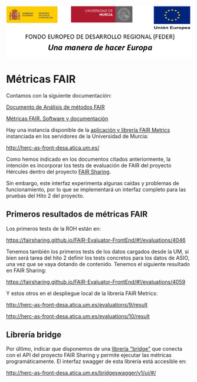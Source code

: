 ![](./Docs/media/CabeceraDocumentosMD.png)

# Métricas FAIR

Contamos con la siguiente documentación:


[Documento de Análisis de métodos FAIR](https://github.com/HerculesCRUE/GnossDeustoBackend/blob/master/fair/Docs/Entregable%20EF2-1.6_%20documento%20de%20an%C3%A1lisis%20de%20m%C3%A9todos%20FAIR.md)

[Métricas FAIR. Software y documentación](https://github.com/HerculesCRUE/GnossDeustoBackend/blob/master/fair/Docs/EF2.1-7.%20M%C3%89TRICAS%20FAIR%20I-%20SOFTWARE%20Y%20DOCUMENTACI%C3%93N%20DE%20M%C3%89TRICAS.md)

Hay una instancia disponible de la [aplicación y librería FAIR Metrics](https://github.com/FAIRMetrics/Metrics) 
instanciada en los servidores de la Universidad de Murcia:

http://herc-as-front-desa.atica.um.es/

Como hemos indicado en los documentos citados anteriormente, la intención es incorporar los tests
de evaluación de FAIR del proyecto Hércules dentro del proyecto [FAIR Sharing](https://fairsharing.github.io/FAIR-Evaluator-FrontEnd/#!/#%2F!).

Sin embargo, este interfaz experimenta algunas caídas y problemas de funcionamiento, por lo que se implementará un interfaz completo para las pruebas del Hito 2 del proyecto.

Primeros resultados de métricas FAIR
------------------------------------

Los primeros tests de la ROH están en:

https://fairsharing.github.io/FAIR-Evaluator-FrontEnd/#!/evaluations/4046

Tenemos también los primeros tests de los datos cargados desde la UM, si bien será tarea del hito 2 definir los tests concretos para los datos de ASIO, una vez que se vaya dotando de contenido. Tenemos el siguiente resultado en FAIR Sharing: 

https://fairsharing.github.io/FAIR-Evaluator-FrontEnd/#!/evaluations/4059

Y estos otros en el despliegue local de la librería FAIR Metrics:

http://herc-as-front-desa.atica.um.es/evaluations/9/result

http://herc-as-front-desa.atica.um.es/evaluations/10/result


Librería bridge
---------------

Por último, indicar que disponemos de una [librería "bridge"](https://github.com/HerculesCRUE/GnossDeustoBackend/tree/master/fair/bridge) que conecta con el API
del proyecto FAIR Sharing y permite ejecutar las métricas programáticamente.
El interfaz swagger de esta librería está accesible en:

http://herc-as-front-desa.atica.um.es/bridgeswagger/v1/ui/#/
